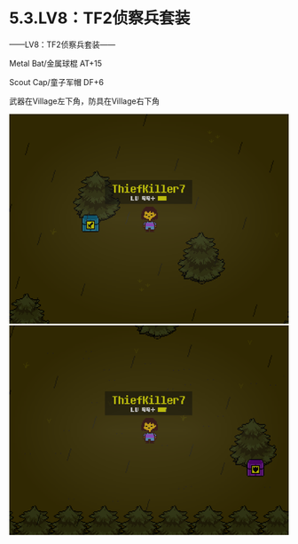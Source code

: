 # 5.3.LV8：TF2侦察兵套装



——LV8：TF2侦察兵套装——

Metal Bat/金属球棍 AT+15

Scout Cap/童子军帽 DF+6

武器在Village左下角，防具在Village右下角



![03](03.png)![04](04.png)